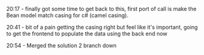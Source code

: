 20:17 - finally got some time to get back to this, first port of call is make the Bean model match casing for c# (camel casing).

20:41 - bit of a pain getting the casing right but feel like it's important, going to get the frontend to populate the data using the back end now

20:54 - Merged the solution 2 branch down




